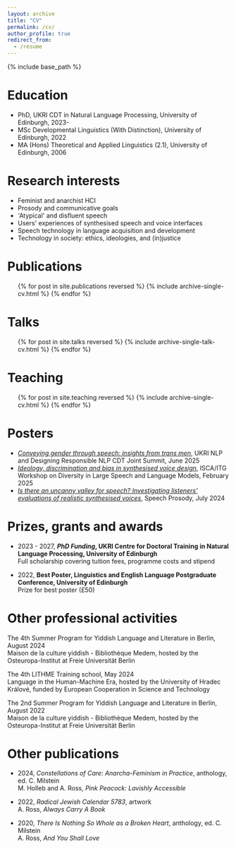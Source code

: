```yaml
---
layout: archive
title: "CV"
permalink: /cv/
author_profile: true
redirect_from:
  - /resume
---
```


{% include base_path %}

Education
======
* PhD, UKRI CDT in Natural Language Processing, University of Edinburgh, 2023-
* MSc Developmental Linguistics (With Distinction), University of Edinburgh, 2022
* MA (Hons) Theoretical and Applied Linguistics (2.1), University of Edinburgh, 2006
  
Research interests
======
* Feminist and anarchist HCI
* Prosody and communicative goals
* 'Atypical' and disfluent speech
* Users' experiences of synthesised speech and voice interfaces
* Speech technology in language acquisition and development
* Technology in society: ethics, ideologies, and (in)justice

Publications
======
  <ul>{% for post in site.publications reversed %}
    {% include archive-single-cv.html %}
  {% endfor %}</ul>
  
Talks
======
  <ul>{% for post in site.talks reversed %}
    {% include archive-single-talk-cv.html  %}
  {% endfor %}</ul>
  
Teaching
======
  <ul>{% for post in site.teaching reversed %}
    {% include archive-single-cv.html %}
  {% endfor %}</ul>

Posters
======
* [*Conveying gender through speech: insights from trans men*](/posters/conveying_gender_cdtsummit.pdf), UKRI NLP and Designing Responsible NLP CDT Joint Summit, June 2025
* [*Ideology, discrimination and bias in synthesised voice design*](/posters/ideology_iscaworkshop.pdf), ISCA/ITG Workshop on Diversity in Large Speech and Language Models, February 2025
* [*Is there an uncanny valley for speech? Investigating listeners’ evaluations of realistic synthesised voices*](/posters/uncanny_speechprosody.pdf), Speech Prosody, July 2024

Prizes, grants and awards
======
* 2023 - 2027, ***PhD Funding*, UKRI Centre for Doctoral Training in Natural Language Processing, University of Edinburgh**\
Full scholarship covering tuition fees, programme costs and stipend

* 2022, **Best Poster, Linguistics and English Language Postgraduate Conference, University of Edinburgh**\
Prize for best poster (£50)

Other professional activities
======
The 4th Summer Program for Yiddish Language and Literature in Berlin, August 2024\
Maison de la culture yiddish - Bibliothèque Medem, hosted by the Osteuropa-Institut at Freie Universität Berlin

The 4th LITHME Training school, May 2024\
Language in the Human-Machine Era, hosted by the University of Hradec Králové, funded by European Cooperation in Science and Technology

The 2nd Summer Program for Yiddish Language and Literature in Berlin, August 2022\
Maison de la culture yiddish - Bibliothèque Medem, hosted by the Osteuropa-Institut at Freie Universität Berlin
  
Other publications
======
* 2024, *Constellations of Care: Anarcha-Feminism in Practice*, anthology, ed. C. Milstein\
M. Holleb and A. Ross, *Pink Peacock: Lavishly Accessible*

* 2022, *Radical Jewish Calendar 5783*, artwork\
A. Ross, *Always Carry A Book*

* 2020, *There Is Nothing So Whole as a Broken Heart*, anthology, ed. C. Milstein\
A. Ross, *And You Shall Love*
